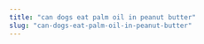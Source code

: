 ```yaml
---
title: "can dogs eat palm oil in peanut butter"
slug: "can-dogs-eat-palm-oil-in-peanut-butter"
---
```


